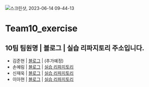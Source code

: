 ![스크린샷, 2023-06-14 09-44-13](https://github.com/mrpumpkin98/CodeCamp_Class/assets/114569429/fc4c04b5-1832-4feb-a4c5-3afa55d59aa1)


# Team10_exercise
## 10팀 팀원명 | 블로그 | 실습 리파지토리 주소입니다.

* 김준현 | [블로그]( https://velog.io/@dorin) | (추가예정)
* 손예림 | [블로그](https://iamyerimi.github.io) | [실습 리파지토리](https://github.com/iamyerimi/udemyProjectCamp/tree/main/week2/exercise)
* 신재욱 | [블로그](https://velog.io/@sju4486) | [실습 리파지토리](https://github.com/mrpumpkin98/UdemyCamp_Class)
* 이아현 | [블로그](https://velog.io/@pooh963) | [실습 리파지토리](https://github.com/pooh19228/udemy-project-camp.git)
